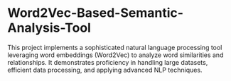 # Word2Vec-Based-Semantic-Analysis-Tool
This project implements a sophisticated natural language processing tool leveraging word embeddings (Word2Vec) to analyze word similarities and relationships. It demonstrates proficiency in handling large datasets, efficient data processing, and applying advanced NLP techniques.
